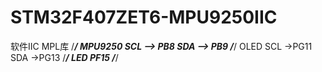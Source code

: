 # STM32F407ZET6-MPU9250IIC

软件IIC MPL库
/*************************************************/
MPU9250
SCL --> PB8  SDA --> PB9
/*************************************************/
OLED
SCL ->PG11  SDA ->PG13
/*************************************************/
LED  PF15
/*************************************************/

